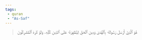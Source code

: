 ```yaml
---
tags: 
 - quran 
 - "As-Saf"
---
```


> هُوَ ٱلَّذِيٓ أَرۡسَلَ رَسُولَهُۥ بِٱلۡهُدَىٰ وَدِينِ ٱلۡحَقِّ لِيُظۡهِرَهُۥ عَلَى ٱلدِّينِ كُلِّهِۦ وَلَوۡ كَرِهَ ٱلۡمُشۡرِكُونَ
